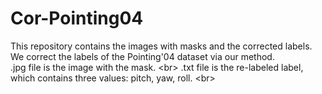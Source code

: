 # Cor-Pointing04
This repository contains the images with masks and the corrected labels. We correct the labels of the Pointing'04 dataset via our method. <br>
.jpg file is the image with the mask. \<br>
.txt file is the re-labeled label, which contains three values: pitch, yaw, roll. \<br>
